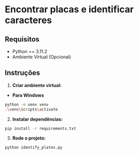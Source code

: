 # Encontrar placas e identificar caracteres

## Requisitos

- Python == 3.11.2
- Ambiente Virtual (Opcional)

## Instruções

1. **Criar ambiente virtual:**

- **Para Windows**

```bash
python -m venv venv
.\venv\Scripts\activate
```

2. **Instalar dependências:**

```bash
pip install -r requirements.txt
```

3. **Rode o projeto:**

```bash
python identify_plates.py
```
